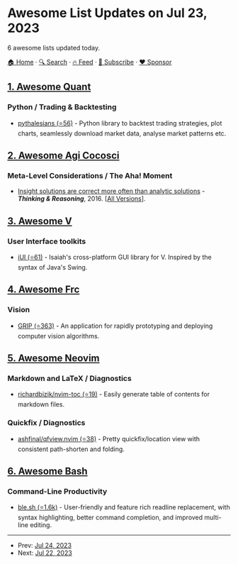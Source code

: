# Awesome List Updates on Jul 23, 2023

6 awesome lists updated today.

[🏠 Home](/README.md) · [🔍 Search](https://www.trackawesomelist.com/search/) · [🔥 Feed](https://www.trackawesomelist.com/rss.xml) · [📮 Subscribe](https://trackawesomelist.us17.list-manage.com/subscribe?u=d2f0117aa829c83a63ec63c2f&id=36a103854c) · [❤️  Sponsor](https://github.com/sponsors/theowenyoung)



## [1. Awesome Quant](/content/wilsonfreitas/awesome-quant/README.md)

### Python / Trading & Backtesting

*   [pythalesians (⭐56)](https://github.com/thalesians/pythalesians) - Python library to backtest trading strategies, plot charts, seamlessly download market data, analyse market patterns etc.

## [2. Awesome Agi Cocosci](/content/YuzheSHI/awesome-agi-cocosci/README.md)

### Meta-Level Considerations / The Aha! Moment

*   [Insight solutions are correct more often than analytic solutions](https://bpb-us-e1.wpmucdn.com/sites.northwestern.edu/dist/a/699/files/2015/11/Salvi_etal_Insight-is-right_TR2016-2n3ns9l.pdf) - ***Thinking & Reasoning***, 2016. \[[All Versions](https://scholar.google.com/scholar?cluster=883561570778414219\&hl=en\&as_sdt=0,5)].

## [3. Awesome V](/content/vlang/awesome-v/README.md)

### User Interface toolkits

*   [iUI (⭐61)](https://github.com/isaiahpatton/ui) - Isaiah's cross-platform GUI library for V. Inspired by the syntax of Java's Swing.

## [4. Awesome Frc](/content/andrewda/awesome-frc/README.md)

### Vision

*   [GRIP (⭐363)](https://github.com/WPIRoboticsProjects/GRIP) - An application for rapidly prototyping and deploying computer vision algorithms.

## [5. Awesome Neovim](/content/rockerBOO/awesome-neovim/README.md)

### Markdown and LaTeX / Diagnostics

*   [richardbizik/nvim-toc (⭐19)](https://github.com/richardbizik/nvim-toc) - Easily generate table of contents for markdown files.

### Quickfix / Diagnostics

*   [ashfinal/qfview.nvim (⭐38)](https://github.com/ashfinal/qfview.nvim) - Pretty quickfix/location view with consistent path-shorten and folding.

## [6. Awesome Bash](/content/awesome-lists/awesome-bash/README.md)

### Command-Line Productivity

*   [ble.sh (⭐1.6k)](https://github.com/akinomyoga/ble.sh) - User-friendly and feature rich readline replacement, with syntax highlighting, better command completion, and improved multi-line editing.

---

- Prev: [Jul 24, 2023](/content/2023/07/24/README.md)
- Next: [Jul 22, 2023](/content/2023/07/22/README.md)